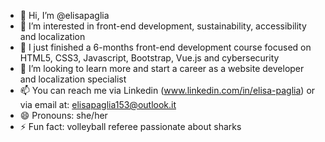 - 👋 Hi, I’m @elisapaglia
- 👀 I’m interested in front-end development, sustainability, accessibility and localization
- 🌱 I just finished a 6-months front-end development course focused on HTML5, CSS3, Javascript, Bootstrap, Vue.js and cybersecurity
- 💞️ I’m looking to learn more and start a career as a website developer and localization specialist
- 📫 You can reach me via Linkedin (www.linkedin.com/in/elisa-paglia) or via email at: elisapaglia153@outlook.it
- 😄 Pronouns: she/her
- ⚡ Fun fact: volleyball referee passionate about sharks 

<!---
elisapaglia/elisapaglia is a ✨ special ✨ repository because its `README.md` (this file) appears on your GitHub profile.
You can click the Preview link to take a look at your changes.
--->
